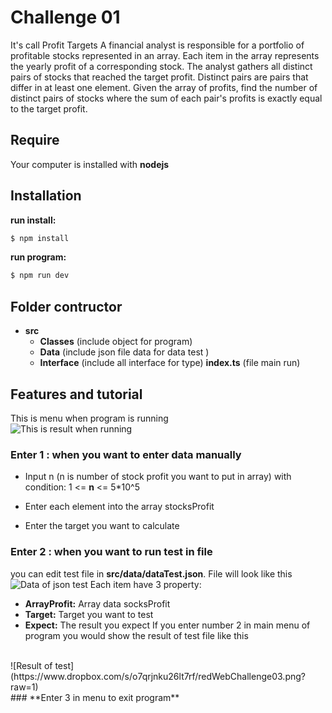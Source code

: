 # Challenge 01
It's call Profit Targets
A financial analyst is responsible for a portfolio of profitable stocks represented in an array. Each
item in the array represents the yearly profit of a corresponding stock. The analyst gathers all
distinct pairs of stocks that reached the target profit. Distinct pairs are pairs that differ in at least
one element. Given the array of profits, find the number of distinct pairs of stocks where the sum of each pair's profits is exactly equal to the target profit.
## Require

Your computer is installed with **nodejs**

## Installation
**run install:** 
```bash
$ npm install
```
**run program:**
```bash
$ npm run dev
```
## Folder contructor

 - **src**
	 - **Classes** (include object for program)
	 - **Data** (include json file data for data test )
	 - **Interface** (include all interface for type)
	 **index.ts** (file main run)

## Features and tutorial
This is menu when program is running
<br>
![This is result when running](https://www.dropbox.com/s/hadd495ili3vuea/redWebChallenge01.png?raw=1)
<br>
### **Enter 1 : when you want to enter data manually**

 - Input n (n is number of stock profit you  want to put in array) with condition: 
	1 <= **n** <= 5*10^5
	
 - Enter each element into the array stocksProfit
 - Enter the target you want to calculate

### **Enter 2 : when you want to run test in file**
you can edit test file in **src/data/dataTest.json**. File will look like this
<br>
![Data of json test](https://www.dropbox.com/s/ppmh9jlypsp4gn9/redWebChallenge02.png?raw=1)
Each item have 3 property: 

 - **ArrayProfit:** Array data socksProfit 
 - **Target:** Target you want to test
 - **Expect:** The result you expect
If you enter number 2 in main menu of program you would show the result of test file like this
<br>
![Result of test](https://www.dropbox.com/s/o7qrjnku26lt7rf/redWebChallenge03.png?raw=1)
<br>
### **Enter 3 in menu to exit program**
